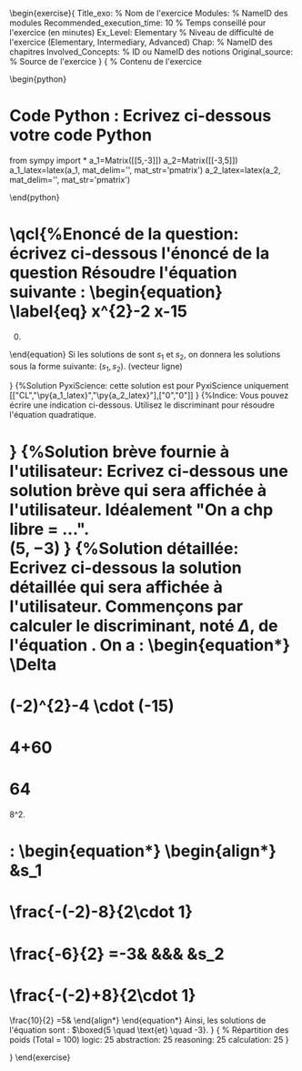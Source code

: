 \begin{exercise}{
Title_exo: % Nom de l'exercice
Modules: % NameID des modules
Recommended_execution_time: 10 % Temps conseillé pour l'exercice (en minutes)
Ex_Level: Elementary % Niveau de difficulté de l'exercice (Elementary, Intermediary, Advanced)
Chap: % NameID des chapitres
Involved_Concepts: % ID ou NameID des notions
Original_source: % Source de l'exercice
}
{
% Contenu de l'exercice


\begin{python}
# Code Python : Ecrivez ci-dessous votre code Python
from sympy import *
a_1=Matrix([[5,-3]])
a_2=Matrix([[-3,5]])
a_1_latex=latex(a_1, mat_delim='', mat_str='pmatrix')
a_2_latex=latex(a_2, mat_delim='', mat_str='pmatrix')



\end{python}


\qcl{%Enoncé de la question: écrivez ci-dessous l'énoncé de la question
Résoudre l'équation suivante :
\begin{equation}
\label{eq}
x^{2}-2 x-15 
=
 0.
\end{equation}
Si les solutions de [](#eq) sont $s_1$ et $s_2$, on donnera les solutions sous
 la forme suivante: $(s_1, s_2)$. (vecteur ligne)

}
{%Solution PyxiScience: cette solution est pour PyxiScience uniquement
[["CL","\py{a_1_latex}","\py{a_2_latex}"],["0","0"]]
}
{%Indice: Vous pouvez écrire une indication ci-dessous.
 Utilisez le discriminant pour résoudre l'équation quadratique.

}
{%Solution brève fournie à l'utilisateur: Ecrivez ci-dessous une solution brève qui sera affichée à l'utilisateur. Idéalement "On a chp libre = ...".  
$(5, -3)$
}
{%Solution détaillée: Ecrivez ci-dessous la solution détaillée qui sera affichée à l'utilisateur.
Commençons par calculer le discriminant, noté $\Delta$, de l'équation [](#eq). On a :
\begin{equation*}
\Delta 
=
(-2)^{2}-4 \cdot (-15)
=
4+60
=
64
=
8^2.

:
\begin{equation*}
\begin{align*}
&s_1 
=
 \frac{-(-2)-8}{2\cdot 1}
=
 \frac{-6}{2}
=-3&
&\&&
&s_2 
=
 \frac{-(-2)+8}{2\cdot 1}
=
 \frac{10}{2}
=5&
\end{align*}
\end{equation*}
Ainsi, les solutions de l'équation  [](#eq) sont :  $\boxed{5 \quad \text{et} \quad -3}.
}
{
% Répartition des poids (Total = 100)
logic: 25
abstraction: 25
reasoning: 25
calculation: 25
}





}
\end{exercise}

